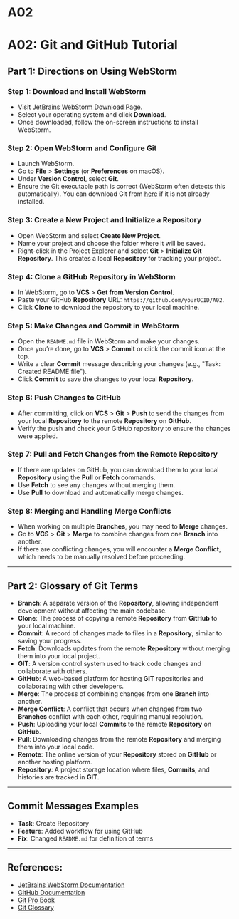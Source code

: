 # A02
# A02: Git and GitHub Tutorial

## Part 1: Directions on Using WebStorm

### Step 1: Download and Install WebStorm
   - Visit [JetBrains WebStorm Download Page](https://www.jetbrains.com/webstorm/download/).
   - Select your operating system and click **Download**.
   - Once downloaded, follow the on-screen instructions to install WebStorm.

### Step 2: Open WebStorm and Configure Git
   - Launch WebStorm.
   - Go to **File** > **Settings** (or **Preferences** on macOS).
   - Under **Version Control**, select **Git**.
   - Ensure the Git executable path is correct (WebStorm often detects this automatically). You can download Git from [here](https://git-scm.com/downloads) if it is not already installed.

### Step 3: Create a New Project and Initialize a Repository
   - Open WebStorm and select **Create New Project**.
   - Name your project and choose the folder where it will be saved.
   - Right-click in the Project Explorer and select **Git** > **Initialize Git Repository**. This creates a local **Repository** for tracking your project.

### Step 4: Clone a GitHub Repository in WebStorm
   - In WebStorm, go to **VCS** > **Get from Version Control**.
   - Paste your GitHub **Repository** URL: `https://github.com/yourUCID/A02`.
   - Click **Clone** to download the repository to your local machine.

### Step 5: Make Changes and **Commit** in WebStorm
   - Open the `README.md` file in WebStorm and make your changes.
   - Once you’re done, go to **VCS** > **Commit** or click the commit icon at the top.
   - Write a clear **Commit** message describing your changes (e.g., "Task: Created README file").
   - Click **Commit** to save the changes to your local **Repository**.

### Step 6: **Push** Changes to GitHub
   - After committing, click on **VCS** > **Git** > **Push** to send the changes from your local **Repository** to the remote **Repository** on **GitHub**.
   - Verify the push and check your GitHub repository to ensure the changes were applied.

### Step 7: Pull and Fetch Changes from the Remote **Repository**
   - If there are updates on GitHub, you can download them to your local **Repository** using the **Pull** or **Fetch** commands.
   - Use **Fetch** to see any changes without merging them.
   - Use **Pull** to download and automatically merge changes.

### Step 8: Merging and Handling **Merge Conflicts**
   - When working on multiple **Branches**, you may need to **Merge** changes.
   - Go to **VCS** > **Git** > **Merge** to combine changes from one **Branch** into another.
   - If there are conflicting changes, you will encounter a **Merge Conflict**, which needs to be manually resolved before proceeding.

---

## Part 2: Glossary of Git Terms

- **Branch**: A separate version of the **Repository**, allowing independent development without affecting the main codebase.
- **Clone**: The process of copying a remote **Repository** from **GitHub** to your local machine.
- **Commit**: A record of changes made to files in a **Repository**, similar to saving your progress.
- **Fetch**: Downloads updates from the remote **Repository** without merging them into your local project.
- **GIT**: A version control system used to track code changes and collaborate with others.
- **GitHub**: A web-based platform for hosting **GIT** repositories and collaborating with other developers.
- **Merge**: The process of combining changes from one **Branch** into another.
- **Merge Conflict**: A conflict that occurs when changes from two **Branches** conflict with each other, requiring manual resolution.
- **Push**: Uploading your local **Commits** to the remote **Repository** on **GitHub**.
- **Pull**: Downloading changes from the remote **Repository** and merging them into your local code.
- **Remote**: The online version of your **Repository** stored on **GitHub** or another hosting platform.
- **Repository**: A project storage location where files, **Commits**, and histories are tracked in **GIT**.

---

## Commit Messages Examples

- **Task**: Create Repository
- **Feature**: Added workflow for using GitHub
- **Fix**: Changed `README.md` for definition of terms

---

## References:
- [JetBrains WebStorm Documentation](https://www.jetbrains.com/webstorm/documentation/)
- [GitHub Documentation](https://docs.github.com/)
- [Git Pro Book](https://git-scm.com/book/en/v2)
- [Git Glossary](https://git-scm.com/docs/gitglossary)
